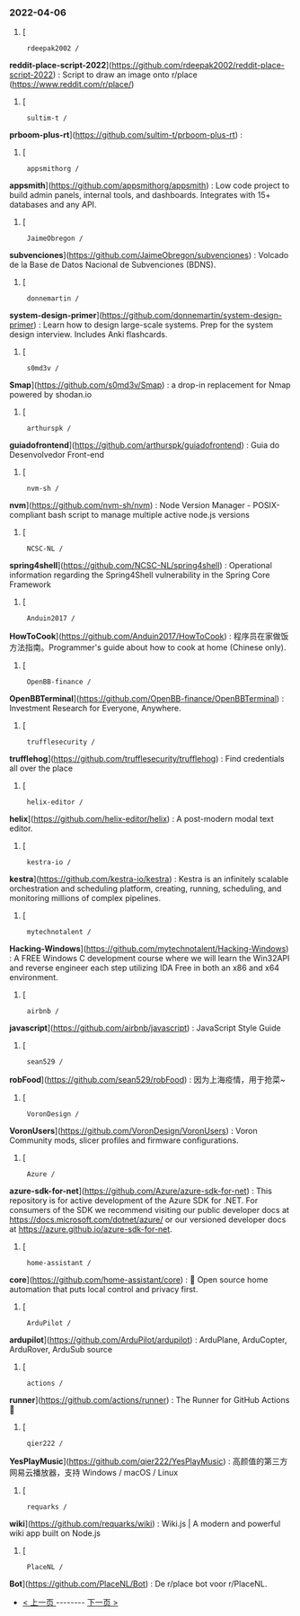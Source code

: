 ### 2022-04-06 
1. [
    

        rdeepak2002 /
**reddit-place-script-2022**](https://github.com/rdeepak2002/reddit-place-script-2022) : Script to draw an image onto r/place (https://www.reddit.com/r/place/)
1. [
    

        sultim-t /
**prboom-plus-rt**](https://github.com/sultim-t/prboom-plus-rt) : 
1. [
    

        appsmithorg /
**appsmith**](https://github.com/appsmithorg/appsmith) : Low code project to build admin panels, internal tools, and dashboards. Integrates with 15+ databases and any API.
1. [
    

        JaimeObregon /
**subvenciones**](https://github.com/JaimeObregon/subvenciones) : Volcado de la Base de Datos Nacional de Subvenciones (BDNS).
1. [
    

        donnemartin /
**system-design-primer**](https://github.com/donnemartin/system-design-primer) : Learn how to design large-scale systems. Prep for the system design interview. Includes Anki flashcards.
1. [
    

        s0md3v /
**Smap**](https://github.com/s0md3v/Smap) : a drop-in replacement for Nmap powered by shodan.io
1. [
    

        arthurspk /
**guiadofrontend**](https://github.com/arthurspk/guiadofrontend) : Guia do Desenvolvedor Front-end
1. [
    

        nvm-sh /
**nvm**](https://github.com/nvm-sh/nvm) : Node Version Manager - POSIX-compliant bash script to manage multiple active node.js versions
1. [
    

        NCSC-NL /
**spring4shell**](https://github.com/NCSC-NL/spring4shell) : Operational information regarding the Spring4Shell vulnerability in the Spring Core Framework
1. [
    

        Anduin2017 /
**HowToCook**](https://github.com/Anduin2017/HowToCook) : 程序员在家做饭方法指南。Programmer's guide about how to cook at home (Chinese only).
1. [
    

        OpenBB-finance /
**OpenBBTerminal**](https://github.com/OpenBB-finance/OpenBBTerminal) : Investment Research for Everyone, Anywhere.
1. [
    

        trufflesecurity /
**trufflehog**](https://github.com/trufflesecurity/trufflehog) : Find credentials all over the place
1. [
    

        helix-editor /
**helix**](https://github.com/helix-editor/helix) : A post-modern modal text editor.
1. [
    

        kestra-io /
**kestra**](https://github.com/kestra-io/kestra) : Kestra is an infinitely scalable orchestration and scheduling platform, creating, running, scheduling, and monitoring millions of complex pipelines.
1. [
    

        mytechnotalent /
**Hacking-Windows**](https://github.com/mytechnotalent/Hacking-Windows) : A FREE Windows C development course where we will learn the Win32API and reverse engineer each step utilizing IDA Free in both an x86 and x64 environment.
1. [
    

        airbnb /
**javascript**](https://github.com/airbnb/javascript) : JavaScript Style Guide
1. [
    

        sean529 /
**robFood**](https://github.com/sean529/robFood) : 因为上海疫情，用于抢菜~
1. [
    

        VoronDesign /
**VoronUsers**](https://github.com/VoronDesign/VoronUsers) : Voron Community mods, slicer profiles and firmware configurations.
1. [
    

        Azure /
**azure-sdk-for-net**](https://github.com/Azure/azure-sdk-for-net) : This repository is for active development of the Azure SDK for .NET. For consumers of the SDK we recommend visiting our public developer docs at https://docs.microsoft.com/dotnet/azure/ or our versioned developer docs at https://azure.github.io/azure-sdk-for-net.
1. [
    

        home-assistant /
**core**](https://github.com/home-assistant/core) : 🏡 Open source home automation that puts local control and privacy first.
1. [
    

        ArduPilot /
**ardupilot**](https://github.com/ArduPilot/ardupilot) : ArduPlane, ArduCopter, ArduRover, ArduSub source
1. [
    

        actions /
**runner**](https://github.com/actions/runner) : The Runner for GitHub Actions 🚀
1. [
    

        qier222 /
**YesPlayMusic**](https://github.com/qier222/YesPlayMusic) : 高颜值的第三方网易云播放器，支持 Windows / macOS / Linux
1. [
    

        requarks /
**wiki**](https://github.com/requarks/wiki) : Wiki.js | A modern and powerful wiki app built on Node.js
1. [
    

        PlaceNL /
**Bot**](https://github.com/PlaceNL/Bot) : De r/place bot voor r/PlaceNL. 

- [ < 上一页 ](https://github.com/able8/github-trending-daily-record/blob/master/2022-04-05.md) -------- [ 下一页 > ](https://github.com/able8/github-trending-daily-record/blob/master/2022-04-07.md)